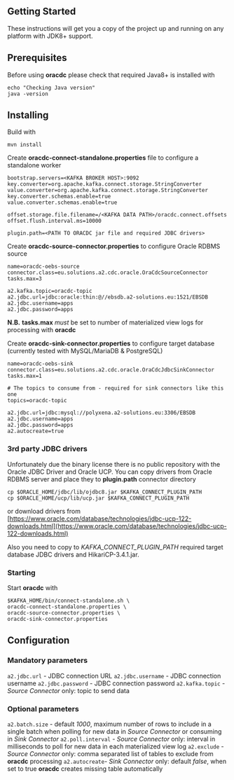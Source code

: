## Getting Started

These instructions will get you a copy of the project up and running on any platform with JDK8+ support.

## Prerequisites

Before using **oracdc** please check that required Java8+ is installed with

```
echo "Checking Java version"
java -version
```

## Installing

Build with

```
mvn install
```
Create **oracdc-connect-standalone.properties** file to configure a standalone worker

```
bootstrap.servers=<KAFKA BROKER HOST>:9092
key.converter=org.apache.kafka.connect.storage.StringConverter
value.converter=org.apache.kafka.connect.storage.StringConverter
key.converter.schemas.enable=true
value.converter.schemas.enable=true

offset.storage.file.filename=/<KAFKA DATA PATH>/oracdc.connect.offsets
offset.flush.interval.ms=10000

plugin.path=<PATH TO ORACDC jar file and required JDBC drivers>
```
Create **oracdc-source-connector.properties** to configure Oracle RDBMS source

```
name=oracdc-oebs-source
connector.class=eu.solutions.a2.cdc.oracle.OraCdcSourceConnector
tasks.max=3

a2.kafka.topic=oracdc-topic
a2.jdbc.url=jdbc:oracle:thin:@//ebsdb.a2-solutions.eu:1521/EBSDB
a2.jdbc.username=apps
a2.jdbc.password=apps

```
**N.B.** **tasks.max** _must_ be set to number of materialized view logs for processing with **oracdc**

Create **oracdc-sink-connector.properties** to configure target database (currently tested with MySQL/MariaDB & PostgreSQL)

```
name=oracdc-oebs-sink
connector.class=eu.solutions.a2.cdc.oracle.OraCdcJdbcSinkConnector
tasks.max=1

# The topics to consume from - required for sink connectors like this one
topics=oracdc-topic

a2.jdbc.url=jdbc:mysql://polyxena.a2-solutions.eu:3306/EBSDB
a2.jdbc.username=apps
a2.jdbc.password=apps
a2.autocreate=true

```
### 3rd party JDBC drivers
Unfortunately due the binary license there is no public repository with the Oracle JDBC Driver and Oracle UCP. You can copy drivers from Oracle RDBMS server and place they to **plugin.path** connector directory

```
cp $ORACLE_HOME/jdbc/lib/ojdbc8.jar $KAFKA_CONNECT_PLUGIN_PATH 
cp $ORACLE_HOME/ucp/lib/ucp.jar $KAFKA_CONNECT_PLUGIN_PATH 
```
or download drivers from [https://www.oracle.com/database/technologies/jdbc-ucp-122-downloads.html](https://www.oracle.com/database/technologies/jdbc-ucp-122-downloads.html)

Also you need to copy to _KAFKA_CONNECT_PLUGIN_PATH_ required target database JDBC drivers and HikariCP-3.4.1.jar.

### Starting
Start **oracdc** with

```
$KAFKA_HOME/bin/connect-standalone.sh \
oracdc-connect-standalone.properties \
oracdc-source-connector.properties \
oracdc-sink-connector.properties
```

## Configuration
### Mandatory parameters
`a2.jdbc.url` - JDBC connection URL
`a2.jdbc.username` - JDBC connection username
`a2.jdbc.password` - JDBC connection password
`a2.kafka.topic` - _Source Connector_ only: topic to send data

### Optional parameters

`a2.batch.size` - default _1000_, maximum number of rows to include in a single batch when polling for new data in _Source Connector_ or  consuming in _Sink Connector_
`a2.poll.interval` - _Source Connector_ only: interval in milliseconds to poll for new data in each materialized view log
`a2.exclude` - _Source Connector_ only: comma separated list of tables to exclude from **oracdc** processing
`a2.autocreate`- _Sink Connector_ only: default _false_, when set to true **oracdc** creates missing table automatically
